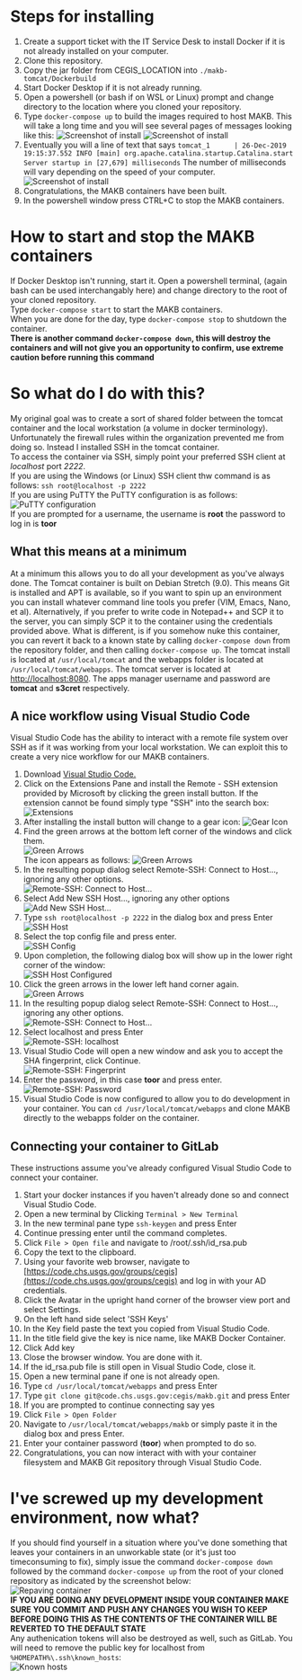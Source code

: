 # Steps for installing
1.  Create a support ticket with the IT Service Desk to install Docker if it is not already installed on your computer.
2.  Clone this repository.
3.  Copy the jar folder from CEGIS_LOCATION into `./makb-tomcat/Dockerbuild`
4.  Start Docker Desktop if it is not already running.
5.  Open a powershell (or bash if on WSL or Linux) prompt and change directory to the location where you cloned your repository.
6.  Type `docker-compose up` to build the images required to host MAKB.  This will take a long time and you will see several pages of messages looking like this:
![Screenshot of install](images/install61.png)
![Screenshot of install](images/install62.png)
7.  Eventually you will a line of text that says `tomcat_1      | 26-Dec-2019 19:15:37.552 INFO [main] org.apache.catalina.startup.Catalina.start Server startup in [27,679] milliseconds`  The number of milliseconds will vary depending on the speed of your computer. 
![Screenshot of install](images/install63.png) 
8.  Congratulations, the MAKB containers have been built.
9.  In the powershell window press CTRL+C to stop the MAKB containers.
# How to start and stop the MAKB containers
If Docker Desktop isn't running, start it.
Open a powershell terminal, (again bash can be used interchangably here) and change directory to the root of your cloned repository.  
Type `docker-compose start` to start the MAKB containers.  
When you are done for the day, type `docker-compose stop` to shutdown the container.   
__There is another command `docker-compose down`, this will destroy the containers and will not give you an opportunity to confirm, use extreme caution before running this command__
# So what do I do with this?
My original goal was to create a sort of shared folder between the tomcat container and the local workstation (a volume in docker terminology). Unfortunately the firewall rules within the organization prevented me from doing so.  Instead I installed SSH in the tomcat container.  
To access the container via SSH, simply point your preferred SSH client at _localhost_ port _2222_.  
If you are using the Windows (or Linux) SSH client thw command is as follows: `ssh root@localhost -p 2222`  
If you are using PuTTY the PuTTY configuration is as follows:  
![PuTTY configuration](images/putty1.png)  
If you are prompted for a username, the username is __root__ the password to log in is __toor__
## What this means at a minimum
At a minimum this allows you to do all your development as you've always done.  The Tomcat container is built on Debian Stretch (9.0).  This means Git is installed and APT is available, so if you want to spin up an environment you can install whatever command line tools you prefer (VIM, Emacs, Nano, et al).  Alternatively, if you prefer to write code in Notepad++ and SCP it to the server, you can simply SCP it to the container using the credentials provided above.  What is different, is if you somehow nuke this container, you can revert it back to a known state by calling `docker-compose down` from the repository folder, and then calling `docker-compose up`.  The tomcat install is located at `/usr/local/tomcat` and the webapps folder is located at `/usr/local/tomcat/webapps`.  The tomcat server is located at [http://localhost:8080](http://localhost:8080).  The apps manager username and password are __tomcat__ and __s3cret__ respectively.
## A nice workflow using Visual Studio Code
Visual Studio Code has the ability to interact with a remote file system over SSH as if it was working from your local workstation.  We can exploit this to create a very nice workflow for our MAKB containers.
1.  Download [Visual Studio Code.](https://code.visualstudio.com/)
2.  Click on the Extensions Pane and install the Remote - SSH extension provided by Microsoft by clicking the green install button.  If the extension cannot be found simply type "SSH" into the search box:  
![Extensions](images/vs21.png)  
3.  After installing the install button will change to a gear icon:   ![Gear Icon](images/vs31.png)
4.  Find the green arrows at the bottom left corner of the windows and click them.  
![Green Arrows](images/vs41.png)  
The icon appears as follows: ![Green Arrows](images/vs42.png)  
5.  In the resulting popup dialog select Remote-SSH: Connect to Host..., ignoring any other options.  
![Remote-SSH: Connect to Host...](images/vs51.png)  
6.  Select Add New SSH Host..., ignoring any other options  
![Add New SSH Host...](images/vs61.png)  
7.  Type `ssh root@localhost -p 2222` in the dialog box and press Enter  
![SSH Host](images/vs71.png)  
8.  Select the top config file and press enter.  
![SSH Config](images/vs81.png)  
9.  Upon completion, the following dialog box will show up in the lower right corner of the window:  
![SSH Host Configured](images/vs91.png)  
10. Click the green arrows in the lower left hand corner again. ![Green Arrows](images/vs42.png)  
11. In the resulting popup dialog select Remote-SSH: Connect to Host..., ignoring any other options.  
![Remote-SSH: Connect to Host...](images/vs51.png)  
12. Select localhost and press Enter  
![Remote-SSH: localhost](images/vs121.png)  
13. Visual Studio Code will open a new window and ask you to accept the SHA fingerprint, click Continue.  
![Remote-SSH: Fingerprint](images/vs131.png)  
14. Enter the password, in this case __toor__ and press enter.  
![Remote-SSH: Password](images/vs141.png)  
15. Visual Studio Code is now configured to allow you to do development in your container. You can `cd /usr/local/tomcat/webapps` and clone MAKB directly to the webapps folder on the container.
## Connecting your container to GitLab
These instructions assume you've already configured Visual Studio Code to connect your container.  
1.  Start your docker instances if you haven't already done so and connect Visual Studio Code.
2.  Open a new terminal by Clicking `Terminal > New Terminal`
3.  In the new terminal pane type `ssh-keygen` and press Enter
4.  Continue pressing enter until the command completes.
5.  Click `File > Open file` and navigate to /root/.ssh/id_rsa.pub
6.  Copy the text to the clipboard.
7.  Using your favorite web browser, navigate to [https://code.chs.usgs.gov/groups/cegis](https://code.chs.usgs.gov/groups/cegis) and log in with your AD credentials.
8.  Click the Avatar in the upright hand corner of the browser view port and select Settings.
9.  On the left hand side select 'SSH Keys'
10. In the Key field paste the text you copied from Visual Studio Code.
11. In the title field give the key is nice name, like MAKB Docker Container.
12. Click Add key
13. Close the browser window. You are done with it.
14. If the id_rsa.pub file is still open in Visual Studio Code, close it.
15. Open a new terminal pane if one is not already open.
16. Type `cd /usr/local/tomcat/webapps` and press Enter
17. Type `git clone git@code.chs.usgs.gov:cegis/makb.git` and press Enter
18. If you are prompted to continue connecting say yes
19. Click `File > Open Folder`
20. Navigate to `/usr/local/tomcat/webapps/makb` or simply paste it in the dialog box and press Enter.  
21. Enter your container password (__toor__) when prompted to do so.  
22. Congratulations, you can now interact with with your container filesystem and MAKB Git repository through Visual Studio Code.










# I've screwed up my development environment, now what?
If you should find yourself in a situation where you've done something that leaves your containers in an unworkable state (or it's just too timeconsuming to fix), simply issue the command `docker-compose down` followed by the command `docker-compose up` from the root of your cloned repository as indicated by the screenshot below:  
![Repaving container](images/screwup1.png)  
__IF YOU ARE DOING ANY DEVELOPMENT INSIDE YOUR CONTAINER MAKE SURE YOU COMMIT AND PUSH ANY CHANGES YOU WISH TO KEEP BEFORE DOING THIS AS THE CONTENTS OF THE CONTAINER WILL BE REVERTED TO THE DEFAULT STATE__  
Any authenication tokens will also be destroyed as well, such as GitLab.  You will need to remove the public key for localhost from `%HOMEPATH%\.ssh\known_hosts`:  
![Known hosts](images/screwup2.png)  

